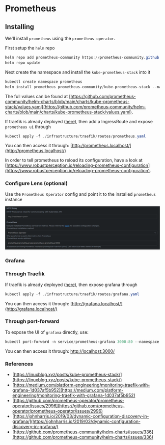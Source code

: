 # Prometheus

## Installing

We'll install `prometheus` using the `prometheus operator`.

First setup the `helm` repo

```powershell
helm repo add prometheus-community https://prometheus-community.github.io/helm-charts
helm repo update
```

Next create the namespace and install the `kube-prometheus-stack` into it

```powershell
kubectl create namespace prometheus
helm install prometheus prometheus-community/kube-prometheus-stack --namespace prometheus -f .\infrastructure\prometheus\prometheus-values.yaml
```

The full values can be found at [https://github.com/prometheus-community/helm-charts/blob/main/charts/kube-prometheus-stack/values.yaml](https://github.com/prometheus-community/helm-charts/blob/main/charts/kube-prometheus-stack/values.yaml).

If traefik is already deployed ([here](./traefik.md)), then add a IngressRoute and expose `prometheus ui` through

```powershell
kubectl apply -f ./infrastructure/traefik/routes/prometheus.yaml
```

You can then access it through: [http://prometheus.localhost/](http://prometheus.localhost/)

In order to tell prometheus to reload its configuration, have a look at [https://www.robustperception.io/reloading-prometheus-configuration](https://www.robustperception.io/reloading-prometheus-configuration).

### Configure Lens (optional)

Use the `Prometheus Operator` config and point it to the installed `prometheus` instance

![Prometheus Lens Settings](../../../images/prometheus-lens.png)

### Grafana

### Through Traefik

If traefik is already deployed ([here](./traefik.md)), then expose grafana through

```powershell
kubectl apply -f ./infrastructure/traefik/routes/grafana.yaml
```

You can then access it through: [http://grafana.localhost/](http://grafana.localhost/)

### Through port-forward

To expose the UI of `grafana` directly, use:

```powershell
kubectl port-forward -n service/prometheus-grafana 3000:80 --namespace prometheus
```

You can then access it through: [http://localhost:3000/](http://localhost:3000/)

### References

- [https://linuxblog.xyz/posts/kube-prometheus-stack/](https://linuxblog.xyz/posts/kube-prometheus-stack/)
- [https://medium.com/platform-engineering/monitoring-traefik-with-grafana-1d037af5b952](https://medium.com/platform-engineering/monitoring-traefik-with-grafana-1d037af5b952)
- [https://github.com/prometheus-operator/prometheus-operator/issues/2996](https://github.com/prometheus-operator/prometheus-operator/issues/2996)
- [https://johnharris.io/2019/03/dynamic-configuration-discovery-in-grafana/](https://johnharris.io/2019/03/dynamic-configuration-discovery-in-grafana/)
- [https://github.com/prometheus-community/helm-charts/issues/336](https://github.com/prometheus-community/helm-charts/issues/336)
